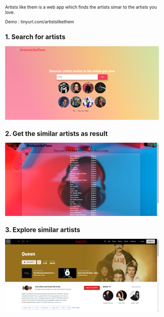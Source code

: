 Artists like them is a web app which finds the artists simar to the artists you love.

Demo : tinyurl.com/artistslikethem


<h2>1. Search for artists </h2>
<img src="demo/query_ss.png">

<h2>2. Get the similar artists as result </h2>
<img src="demo/result_ss.png">

<h2>3. Explore similar artists</h2>
<img src="demo/explore_ss.png">
